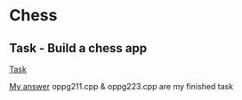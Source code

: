 # Chess

## Task  - Build a chess app
[Task](https://github.com/ikhovind/IDATT2101-Algdat/blob/master/Oevinger/Oeving1/rek_opg_bb.pdf)

[My answer](https://github.com/ikhovind/IDATT2101-Algdat/tree/master/Oevinger/Oeving1)
oppg211.cpp & oppg223.cpp are my finished task
